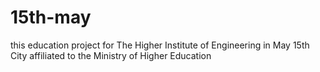 # 15th-may
this education project for The Higher Institute of Engineering in May 15th City affiliated to the Ministry of Higher Education
